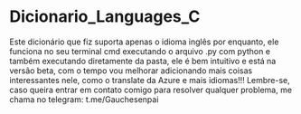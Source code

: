 # Dicionario_Languages_C
Este dicionário que fiz suporta apenas o idioma inglês por enquanto, ele funciona no seu terminal cmd executando o arquivo .py com python e também executando diretamente da pasta, ele é bem intuitivo e está na versão beta, com o tempo vou melhorar adicionando mais coisas interessantes nele, como o translate da Azure e mais idiomas!!!
Lembre-se, caso queira entrar em contato comigo para resolver qualquer problema, me chama no telegram: t.me/Gauchesenpai 
